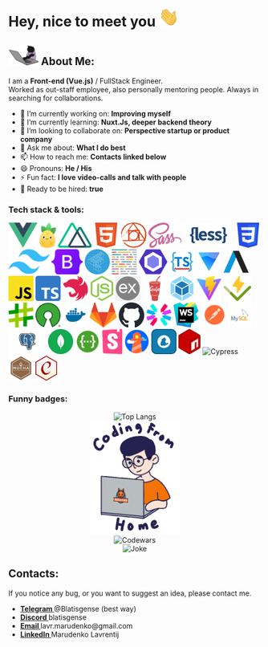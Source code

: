 <h1>Hey, nice to meet you <img src="assets/hello.webp" width="40"></h1>
<h2><img src="assets/cat.webp" width="60"> About Me:</h2>
<p>I am a <b>Front-end (Vue.js)</b> / FullStack Engineer.<br>
    Worked as out-staff employee, also personally mentoring people.
    Always in searching for collaborations.
</p>
<ul>
    <li>🔭 I’m currently working on: <b>Improving myself</b></li>
    <li>🌱 I’m currently learning: <b>Nuxt.Js, deeper backend theory</b></li>
    <li>👯 I’m looking to collaborate on: <b>Perspective startup or product company</b></li>
    <li>💬 Ask me about: <b>What I do best</b></li>
    <li>📫 How to reach me: <b>Contacts linked below</b></li>
    <li>😄 Pronouns: <b>He / His</b></li>
    <li>⚡ Fun fact: <b>I love video-calls and talk with people</b></li>
    <li>🤝 Ready to be hired: <b>true</b></li>
</ul>
<h3>Tech stack & tools:</h3>
<div>
    <img src="assets/vue.svg" alt="Vue.js" height="50">
    <img src="assets/pinia.svg" alt="Pinia" height="50">
    <img src="assets/nuxt.svg" alt="Nuxt.js" height="50">
    <img src="assets/html.svg" alt="HTML" height="50">
    <img src="assets/postcss.svg" alt="PostCSS" height="50">
    <img src="assets/sass.svg" alt="SCSS" height="50">
    <img src="assets/less.svg" alt="LESS" height="50">
    <img src="assets/css.svg" alt="CSS" height="50">
    <img src="assets/tailwind.svg" alt="Tailwind" height="50">
    <img src="assets/bootstrap.svg" alt="Bootstrap" height="50">
    <img src="assets/bem.svg" alt="BEM" height="50">
    <img src="assets/prettier.svg" alt="Prettier" height="50">
    <img src="assets/ESLint.svg" alt="EsLint" height="50">
    <img src="assets/tslint.svg" alt="TsLint" height="50">
    <img src="assets/volar.svg" alt="Volar" height="50">
    <img src="assets/axios.svg" alt="Axios" height="50">
    <img src="assets/js.svg" alt="JavaScript" height="50">
    <img src="assets/ts.svg" alt="TypeScript" height="50">
    <img src="assets/NestJS.svg" alt="NestJs" height="50">
    <img src="assets/nodejs.svg" alt="NodeJs" height="50">
    <img src="assets/express.png" alt="Express" height="50">
    <img src="assets/gulp.svg" alt="Gulp" height="50">
    <img src="assets/webpack.svg" alt="Webpack" height="50">
    <img src="assets/vite.svg" alt="Vite" height="50">
    <img src="assets/vitest.svg" alt="Vitest" height="50">
    <img src="assets/sharp.svg" alt="Sharp" height="50">
    <img src="assets/opensource.svg" alt="OpenSource" height="50">
    <img src="assets/docker.svg" alt="Docker" height="50">
    <img src="assets/gitlab.svg" alt="GitLab" height="50">
    <img src="assets/github.svg" alt="GitHub" height="50">
    <img src="assets/jwt.svg" alt="JWT" height="50">
    <img src="assets/WebStorm.svg" alt="WebStorm" height="50">
    <img src="assets/postman.svg" alt="Postman" height="50">
    <img src="assets/mysql.svg" alt="MySQL" height="50">
    <img src="assets/PostgreSQL.svg" alt="PostgreSQL" height="50">
    <img src="assets/mongodb.svg" alt="MongoDB" height="50">
    <img src="assets/swagger.svg" alt="Swagger" height="50">
    <img src="assets/storybook.svg" alt="Storybook" height="50">
    <img src="assets/lighthouse.png" alt="Lighthouse" height="50">
    <img src="assets/yarn.svg" alt="Yarn" height="50">
    <img src="assets/npm.svg" alt="NPM" height="50">
    <img src="assets/cypress.svg" alt="Cypress" height="50">
    <img src="assets/mocha.svg" alt="Mocha" height="50">
    <img src="assets/chai.svg" alt="Chai" height="50">
</div>
<h3>Funny badges:</h3>
<div align="center">
    <div>
        <img src="https://github-readme-stats.vercel.app/api/top-langs/?username=blatisgense&layout=pie&theme=light&show_icons=true&hide=html,makefile,dockerfile" alt="Top Langs" width="380">
    </div>
    <div>
        <img src="assets/wfh.gif" width="180" alt="Working from home">
    </div>
    <div>
        <img src="https://www.codewars.com/users/blatisgense/badges/large?theme=light" width="380" alt="Codewars">
    </div>
    <div>
        <img src="assets/joke.svg" width="380" alt="Joke">
    </div>    
</div>
<h2>Contacts:</h2>
<p>If you notice any bug, or you want to suggest an idea, please contact me.</p>
<ul>
    <li><b><a href="https://t.me/Blatisgense">Telegram </a></b>@Blatisgense (best way)</li>
    <li><b><a href="https://discordapp.com/users/559703556295360512">Discord </a></b>blatisgense</li>
    <li><b><a href="mailto:lavr.marudenko@gmail.com">Email </a></b>lavr.marudenko@gmail.com</li>
    <li><b><a href="https://www.linkedin.com/in/blatisgense/">LinkedIn </a></b>Marudenko Lavrentij</li>
</ul>
